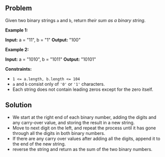 ## Problem
Given two binary strings `a` and `b`, return _their sum as a binary string_.

**Example 1:**

**Input:** a = "11", b = "1"
**Output:** "100"

**Example 2:**

**Input:** a = "1010", b = "1011"
**Output:** "10101"

**Constraints:**

- `1 <= a.length, b.length <= 104`
- `a` and `b` consist only of `'0'` or `'1'` characters.
- Each string does not contain leading zeros except for the zero itself.

## Solution
- We start at the right end of each binary number, adding the digits and any carry-over value, and storing the result in a new string.
- Move to next digit on the left, and repeat the process until it has gone through all the digits in both binary numbers.
- If there are any carry over values after adding all the digits, append it to the end of the new string.
- reverse the string and return as the sum of the two binary numbers.